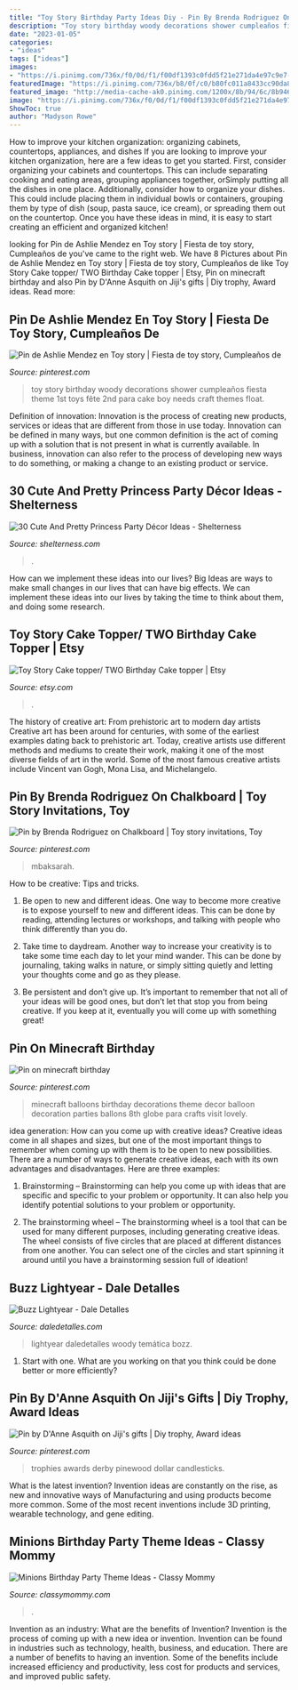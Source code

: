 ```yaml
---
title: "Toy Story Birthday Party Ideas Diy - Pin By Brenda Rodriguez On Chalkboard"
description: "Toy story birthday woody decorations shower cumpleaños fiesta theme 1st toys fête 2nd para cake boy needs craft themes float"
date: "2023-01-05"
categories:
- "ideas"
tags: ["ideas"]
images:
- "https://i.pinimg.com/736x/f0/0d/f1/f00df1393c0fdd5f21e271da4e97c9e7--minecraft-balloons.jpg"
featuredImage: "https://i.pinimg.com/736x/b8/0f/c0/b80fc011a8433cc90da88f0d83f0585a.jpg"
featured_image: "http://media-cache-ak0.pinimg.com/1200x/8b/94/6c/8b946c34ec095d996597f7eca8c2f660.jpg"
image: "https://i.pinimg.com/736x/f0/0d/f1/f00df1393c0fdd5f21e271da4e97c9e7--minecraft-balloons.jpg"
ShowToc: true
author: "Madyson Rowe"
---
```



How to improve your kitchen organization: organizing cabinets, countertops, appliances, and dishes
If you are looking to improve your kitchen organization, here are a few ideas to get you started. First, consider organizing your cabinets and countertops. This can include separating cooking and eating areas, grouping appliances together, orSimply putting all the dishes in one place. Additionally, consider how to organize your dishes. This could include placing them in individual bowls or containers, grouping them by type of dish (soup, pasta sauce, ice cream), or spreading them out on the countertop. Once you have these ideas in mind, it is easy to start creating an efficient and organized kitchen!

	

		
looking for Pin de Ashlie Mendez en Toy story | Fiesta de toy story, Cumpleaños de you've came to the right web. We have 8 Pictures about Pin de Ashlie Mendez en Toy story | Fiesta de toy story, Cumpleaños de like Toy Story Cake topper/ TWO Birthday Cake topper | Etsy, Pin on minecraft birthday and also Pin by D&#039;Anne Asquith on Jiji&#039;s gifts | Diy trophy, Award ideas. Read more:
		
    
## Pin De Ashlie Mendez En Toy Story | Fiesta De Toy Story, Cumpleaños De

<img loading=lazy src="https://i.pinimg.com/736x/b8/0f/c0/b80fc011a8433cc90da88f0d83f0585a.jpg" onerror="this.onerror=null;this.src='https://tse3.mm.bing.net/th?id=OIP.U30pIrMxQcJcRfncd9_G2AHaJ4&amp;pid=15.1';" alt="Pin de Ashlie Mendez en Toy story | Fiesta de toy story, Cumpleaños de">

_Source: pinterest.com_

>toy story birthday woody decorations shower cumpleaños fiesta theme 1st toys fête 2nd para cake boy needs craft themes float. 

	

Definition of innovation:
Innovation is the process of creating new products, services or ideas that are different from those in use today. Innovation can be defined in many ways, but one common definition is the act of coming up with a solution that is not present in what is currently available. In business, innovation can also refer to the process of developing new ways to do something, or making a change to an existing product or service.

    
## 30 Cute And Pretty Princess Party Décor Ideas - Shelterness

<img loading=lazy src="https://i.shelterness.com/2016/10/22-Disney-castle-cake-with-two-princesses.jpg" onerror="this.onerror=null;this.src='https://tse3.mm.bing.net/th?id=OIP.cRMJI4fi89XJ55P463rk2wHaLH&amp;pid=15.1';" alt="30 Cute And Pretty Princess Party Décor Ideas - Shelterness">

_Source: shelterness.com_

>. 

	

How can we implement these ideas into our lives?
Big Ideas are ways to make small changes in our lives that can have big effects. We can implement these ideas into our lives by taking the time to think about them, and doing some research.

    
## Toy Story Cake Topper/ TWO Birthday Cake Topper | Etsy

<img loading=lazy src="https://i.etsystatic.com/15673891/r/il/5aa9cf/2506873126/il_fullxfull.2506873126_24rm.jpg" onerror="this.onerror=null;this.src='https://tse4.mm.bing.net/th?id=OIP.VWnRhXr_uMhwm5sLHMjoagHaJ4&amp;pid=15.1';" alt="Toy Story Cake topper/ TWO Birthday Cake topper | Etsy">

_Source: etsy.com_

>. 

	

The history of creative art: From prehistoric art to modern day artists
Creative art has been around for centuries, with some of the earliest examples dating back to prehistoric art. Today, creative artists use different methods and mediums to create their work, making it one of the most diverse fields of art in the world. Some of the most famous creative artists include Vincent van Gogh, Mona Lisa, and Michelangelo.

    
## Pin By Brenda Rodriguez On Chalkboard | Toy Story Invitations, Toy

<img loading=lazy src="https://i.pinimg.com/736x/88/af/f4/88aff4f4620b30abcc74324f9b434e40.jpg" onerror="this.onerror=null;this.src='https://tse4.mm.bing.net/th?id=OIP.N8LL-4cuAfvUztKYHQzlqQHaKf&amp;pid=15.1';" alt="Pin by Brenda Rodriguez on Chalkboard | Toy story invitations, Toy">

_Source: pinterest.com_

>mbaksarah. 

	

How to be creative: Tips and tricks.
1. Be open to new and different ideas. One way to become more creative is to expose yourself to new and different ideas. This can be done by reading, attending lectures or workshops, and talking with people who think differently than you do.
2. Take time to daydream. Another way to increase your creativity is to take some time each day to let your mind wander. This can be done by journaling, taking walks in nature, or simply sitting quietly and letting your thoughts come and go as they please.

3. Be persistent and don’t give up. It’s important to remember that not all of your ideas will be good ones, but don’t let that stop you from being creative. If you keep at it, eventually you will come up with something great!

    
## Pin On Minecraft Birthday

<img loading=lazy src="https://i.pinimg.com/736x/f0/0d/f1/f00df1393c0fdd5f21e271da4e97c9e7--minecraft-balloons.jpg" onerror="this.onerror=null;this.src='https://tse1.mm.bing.net/th?id=OIP.0zgpOwIy4XyurW_7llQ8LADYEg&amp;pid=15.1';" alt="Pin on minecraft birthday">

_Source: pinterest.com_

>minecraft balloons birthday decorations theme decor balloon decoration parties ballons 8th globe para crafts visit lovely. 

	

idea generation: How can you come up with creative ideas?
Creative ideas come in all shapes and sizes, but one of the most important things to remember when coming up with them is to be open to new possibilities. There are a number of ways to generate creative ideas, each with its own advantages and disadvantages. Here are three examples:
1. Brainstorming – Brainstorming can help you come up with ideas that are specific and specific to your problem or opportunity. It can also help you identify potential solutions to your problem or opportunity.

2. The brainstorming wheel – The brainstorming wheel is a tool that can be used for many different purposes, including generating creative ideas. The wheel consists of five circles that are placed at different distances from one another. You can select one of the circles and start spinning it around until you have a brainstorming session full of ideation!


    
## Buzz Lightyear - Dale Detalles

<img loading=lazy src="https://i0.wp.com/www.daledetalles.com/wp-content/uploads/2016/03/17-16.jpg" onerror="this.onerror=null;this.src='https://tse1.mm.bing.net/th?id=OIP.0Eg_BMkdAyMvJA7Cu-UQSAHaFi&amp;pid=15.1';" alt="Buzz Lightyear - Dale Detalles">

_Source: daledetalles.com_

>lightyear daledetalles woody temática bozz. 

	

1. Start with one. What are you working on that you think could be done better or more efficiently?

    
## Pin By D&#039;Anne Asquith On Jiji&#039;s Gifts | Diy Trophy, Award Ideas

<img loading=lazy src="http://media-cache-ak0.pinimg.com/1200x/8b/94/6c/8b946c34ec095d996597f7eca8c2f660.jpg" onerror="this.onerror=null;this.src='https://tse4.mm.bing.net/th?id=OIP.fp2ZwDDKzBqknev1aO_1fwHaO8&amp;pid=15.1';" alt="Pin by D&#039;Anne Asquith on Jiji&#039;s gifts | Diy trophy, Award ideas">

_Source: pinterest.com_

>trophies awards derby pinewood dollar candlesticks. 

	

What is the latest invention?
Invention ideas are constantly on the rise, as new and innovative ways of Manufacturing and using products become more common. Some of the most recent inventions include 3D printing, wearable technology, and gene editing.

    
## Minions Birthday Party Theme Ideas - Classy Mommy

<img loading=lazy src="https://classymommy.com/wp-content/uploads/2015/08/IMG_0336.jpg" onerror="this.onerror=null;this.src='https://tse3.mm.bing.net/th?id=OIP.EeCMJwmRcwA-KeoIb0oVSgHaJ4&amp;pid=15.1';" alt="Minions Birthday Party Theme Ideas - Classy Mommy">

_Source: classymommy.com_

>. 

	

Invention as an industry: What are the benefits of Invention?
Invention is the process of coming up with a new idea or invention. Invention can be found in industries such as technology, health, business, and education. There are a number of benefits to having an invention. Some of the benefits include increased efficiency and productivity, less cost for products and services, and improved public safety.


